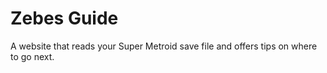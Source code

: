 # Zebes Guide

A website that reads your Super Metroid save file and offers tips on where to go next.